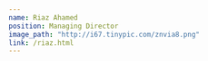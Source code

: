 ```yaml
---
name: Riaz Ahamed
position: Managing Director
image_path: "http://i67.tinypic.com/znvia8.png"
link: /riaz.html
---
```

